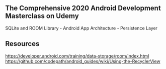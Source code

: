 ## The Comprehensive 2020 Android Development Masterclass on Udemy

SQLite and ROOM Library - Android App Architecture - Persistence Layer

## Resources
https://developer.android.com/training/data-storage/room/index.html
https://github.com/codepath/android_guides/wiki/Using-the-RecyclerView
